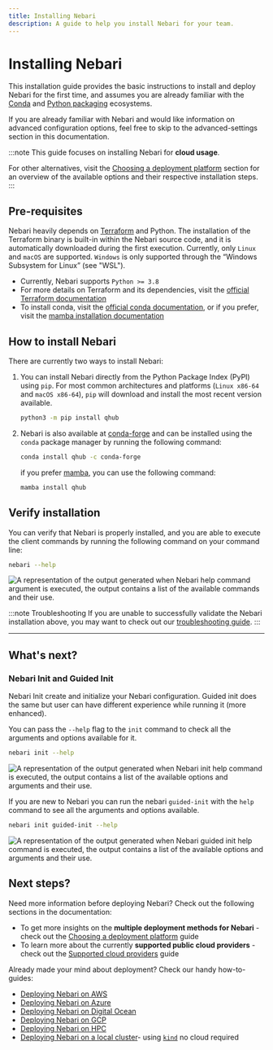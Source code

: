 ```yaml
---
title: Installing Nebari
description: A guide to help you install Nebari for your team.
---
```


# Installing Nebari

This installation guide provides the basic instructions to install and deploy Nebari for the first time, and assumes you are already familiar with the [Conda](https://docs.conda.io/projects/conda/en/latest/) and [Python packaging](https://packaging.python.org/en/latest/tutorials/installing-packages/#installing-packages) ecosystems.

<!-- TODO: add link to advanced-settings section -->

If you are already familiar with Nebari and would like information on advanced configuration options, feel free to skip to the advanced-settings section in this documentation.

:::note
This guide focuses on installing Nebari for **cloud usage**.

For other alternatives, visit the [Choosing a deployment platform][nebari-deploy] section for an overview of the available options and their respective installation steps.
:::

## Pre-requisites

Nebari heavily depends on [Terraform](https://www.terraform.io/) and Python. The installation of the Terraform binary is built-in within the Nebari source code, and it is automatically downloaded during the first execution. Currently, only `Linux` and `macOS` are supported. `Windows` is only supported through the “Windows Subsystem for Linux” (see "WSL").

- Currently, Nebari supports `Python >= 3.8`
- For more details on Terraform and its dependencies, visit the [official Terraform documentation](https://learn.hashicorp.com/tutorials/terraform/install-cli)
- To install conda, visit the [official conda documentation](https://docs.conda.io/projects/conda/en/latest/user-guide/install/index.html), or if you prefer, visit the [mamba installation documentation](https://github.com/mamba-org/mamba#installation)

## How to install Nebari

There are currently two ways to install Nebari:

1. You can install Nebari directly from the Python Package Index (PyPI) using `pip`. For most common architectures and platforms (`Linux x86-64` and `macOS x86-64`), `pip` will download and install the most recent version available.

   ```bash
   python3 -m pip install qhub
   ```

2. Nebari is also available at [conda-forge](https://anaconda.org/conda-forge/qhub) and can be installed using the `conda` package manager by running the following command:

   ```bash
   conda install qhub -c conda-forge
   ```

   if you prefer [mamba](https://github.com/mamba-org/mamba#mamba), you can use the following command:

   ```bash
   mamba install qhub
   ```

## Verify installation

You can verify that Nebari is properly installed, and you are able to execute the client commands by running the following command on your command line:

```bash
nebari --help
```

![A representation of the output generated when Nebari help command argument is executed, the output contains a list of the available commands and their use.](/img/getting-started/nebari-help-command.png "Nebari's help command line output")

<!-- TODO: update link once merged -->

:::note Troubleshooting
If you are unable to successfully validate the Nebari installation above, you may want to check out our [troubleshooting guide][nebari-troubleshooting].
:::

---
## What's next?

### Nebari Init and Guided Init

Nebari Init create and initialize your Nebari configuration. Guided init does the same but user can have different experience while running it (more enhanced).

You can pass the `--help` flag to the `init` command to check all the arguments and options available for it.

```bash
nebari init --help
```

![A representation of the output generated when Nebari init help command is executed, the output contains a list of the available options and arguments and their use.](/img/getting-started/nebari-init-help.png "Nebari's init help command line output")

If you are new to Nebari you can run the nebari `guided-init` with the `help` command to see all the arguments and options available.

```bash
nebari init guided-init --help
```

![A representation of the output generated when Nebari guided init help command is executed, the output contains a list of the available options and arguments and their use.](/img/getting-started/nebari-guided-init-help.png "Nebari's guided init help command line output")




## Next steps?

Need more information before deploying Nebari? Check out the following sections in the documentation:

- To get more insights on the **multiple deployment methods for Nebari** - check out the [Choosing a deployment platform][nebari-deploy] guide
- To learn more about the currently **supported public cloud providers** - check out the [Supported cloud providers][supported-cloud-providers] guide

Already made your mind about deployment? Check our handy how-to-guides:

- [Deploying Nebari on AWS][nebari-aws]
- [Deploying Nebari on Azure][nebari-azure]
- [Deploying Nebari on Digital Ocean][nebari-do]
- [Deploying Nebari on GCP][nebari-gcp]
- [Deploying Nebari on HPC][nebari-hpc]
- [Deploying Nebari on a local cluster][nebari-local]- using [`kind`](https://kind.sigs.k8s.io/) no cloud required

<!-- Internal links -->

[nebari-aws]: /how-tos/nebari-aws.md
[nebari-azure]: /how-tos/nebari-azure.md
[nebari-do]: /how-tos/nebari-do.md
[nebari-gcp]: /how-tos/nebari-gcp.md
[nebari-hpc]: /how-tos/nebari-hpc.md
[nebari-local]: /how-tos/nebari-local.md
[nebari-deploy]: /getting-started/deploy.mdx
[nebari-troubleshooting]: /troubleshooting.mdx
[supported-cloud-providers]: /getting-started/cloud-providers.mdx
